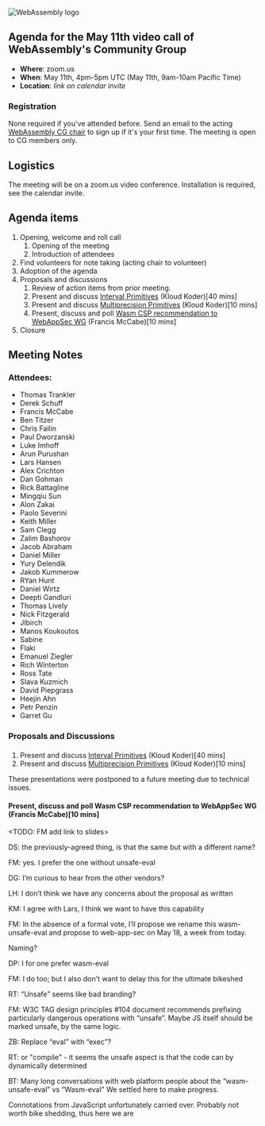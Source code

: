 ![WebAssembly logo](/images/WebAssembly.png)

## Agenda for the May 11th video call of WebAssembly's Community Group

- **Where**: zoom.us
- **When**: May 11th, 4pm-5pm UTC (May 11th, 9am-10am Pacific Time)
- **Location**: *link on calendar invite*

### Registration

None required if you've attended before. Send an email to the acting [WebAssembly CG chair](mailto:webassembly-cg-chair@chromium.org)
to sign up if it's your first time. The meeting is open to CG members only.

## Logistics

The meeting will be on a zoom.us video conference.
Installation is required, see the calendar invite.

## Agenda items

1. Opening, welcome and roll call
    1. Opening of the meeting
    1. Introduction of attendees
1. Find volunteers for note taking (acting chair to volunteer)
1. Adoption of the agenda
1. Proposals and discussions
    1. Review of action items from prior meeting.
    1. Present and discuss [Interval Primitives](https://github.com/WebAssembly/design/issues/1384) (Kloud Koder)[40 mins]
    1. Present and discuss [Multiprecision Primitives](https://github.com/WebAssembly/design/issues/1386) (Kloud Koder)[10 mins]
    1. Present, discuss and poll [Wasm CSP recommendation to WebAppSec WG](https://docs.google.com/presentation/d/1JYyYsnENblAin1gAgBobzoBUu-wIIOrf5-9N9McR_oE/edit?usp=sharing) (Francis McCabe)[10 mins] 
1. Closure

## Meeting Notes


### Attendees:

- Thomas Trankler
- Derek Schuff
- Francis McCabe
- Ben Titzer
- Chris Fallin
- Paul Dworzanski
- Luke Imhoff
- Arun Purushan
- Lars Hansen 
- Alex Crichton
- Dan Gohman
- Rick Battagline
- Mingqiu Sun
- Alon Zakai
- Paolo Severini
- Keith Miller
- Sam Clegg
- Zalim Bashorov
- Jacob Abraham
- Daniel Miller
- Yury Delendik
- Jakob Kummerow
- RYan Hunt
- Daniel Wirtz
- Deepti Gandluri
- Thomas Lively
- Nick Fitzgerald
- Jlbirch
- Manos Koukoutos
- Sabine
- Flaki
- Emanuel Ziegler
- Rich Winterton
- Ross Tate
- Slava Kuzmich
- David Piepgrass
- Heejin Ahn
- Petr Penzin
- Garret Gu




### Proposals and Discussions

####
1. Present and discuss [Interval Primitives](https://github.com/WebAssembly/design/issues/1384) (Kloud Koder)[40 mins]
1. Present and discuss [Multiprecision Primitives](https://github.com/WebAssembly/design/issues/1386) (Kloud Koder)[10 mins]

These presentations were postponed to a future meeting due to technical issues.


#### Present, discuss and poll Wasm CSP recommendation to WebAppSec WG (Francis McCabe)[10 mins] 

<TODO: FM add link to slides>

DS: the previously-agreed thing, is that the same but with a different name?

FM: yes. I prefer the one without unsafe-eval


DG: I’m curious to hear from the other vendors?

LH: I don’t think we have any concerns about the proposal as written

KM: I agree with Lars, I think we want to have this capability

FM: In the absence of a formal vote, I’ll propose we rename this wasm-unsafe-eval and propose to web-app-sec on May 18, a week from today.

<no objections>

Naming?
    
DP: I for one prefer wasm-eval
 
FM: I do too; but I also don't want to delay this for the ultimate bikeshed

RT: “Unsafe” seems like bad branding?

FM: W3C TAG design principles #104 document recommends prefixing particularly dangerous operations with “unsafe”. Maybe JS itself should be marked unsafe, by the same logic.

ZB: Replace “eval” with “exec”?

RT: or "compile" - it seems the unsafe aspect is that the code can by dynamically determined


BT: Many long conversations with web platform people about the “wasm-unsafe-eval” vs “Wasm-eval”
We settled here to make progress.

Connotations from JavaScript unfortunately carried over. Probably not worth bike shedding, thus here we are
    


